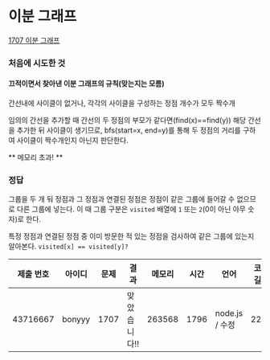# 이분 그래프

[1707 이분 그래프](https://www.acmicpc.net/problem/1707)

### 처음에 시도한 것

#### 끄적이면서 찾아낸 이분 그래프의 규칙(맞는지는 모름)

간선내에 사이클이 없거나, 각각의 사이클을 구성하는 정점 개수가 모두 짝수개

임의의 간선을 추가할 때 간선의 두 정점의 부모가 같다면(find(x)==find(y)) 해당 간선을 추가한 뒤 사이클이 생기므로, bfs(start=x, end=y)를 통해 두 정점의 거리를 구하여 사이클이 짝수개인지 아닌지 판단한다.

** 메모리 초과! **

### 정답

그룹을 두 개 둬 정점과 그 정점과 연결된 정점은 정점이 같은 그룹에 들어갈 수 없으므로 다른 그룹에 넣는다. 이 때 그룹 구분은 `visited` 배열에 `1` 또는 `2`(0이 아닌 아무 숫자)로 한다.

특정 정점과 연결된 정점 중 이미 방문한 적 있는 정점을 검사하여 같은 그룹에 있는지 알아본다.
`visited[x] == visited[y]?`

| 제출 번호 | 아이디 | 문제 | 결과         | 메모리 | 시간 | 언어           | 코드 길이 |
| --------- | ------ | ---- | ------------ | ------ | ---- | -------------- | --------- |
| 43716667  | bonyyy | 1707 | 맞았습니다!! | 263568 | 1796 | node.js / 수정 | 2246      |
